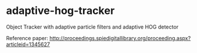 adaptive-hog-tracker
====================

Object Tracker with adaptive particle filters and adaptive HOG detector

Reference paper:
http://proceedings.spiedigitallibrary.org/proceeding.aspx?articleid=1345627
